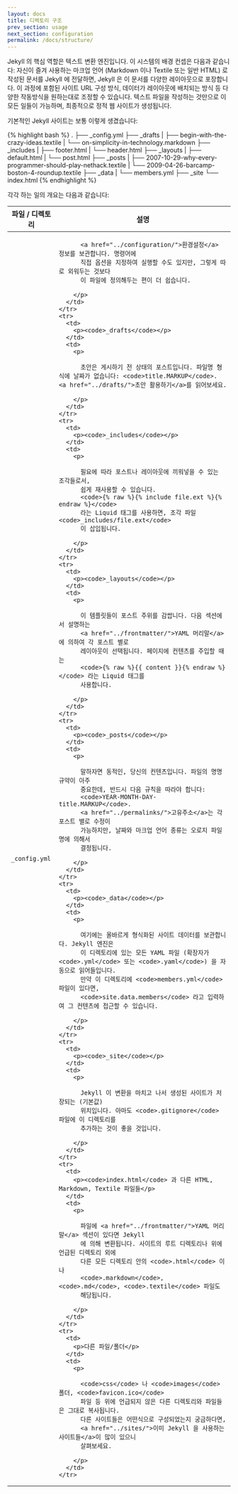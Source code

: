 ```yaml
---
layout: docs
title: 디렉토리 구조
prev_section: usage
next_section: configuration
permalink: /docs/structure/
---
```


Jekyll 의 핵심 역할은 텍스트 변환 엔진입니다. 이 시스템의 배경 컨셉은 다음과
같습니다: 자신이 즐겨 사용하는 마크업 언어 (Markdown 이나 Textile 또는 일반
HTML) 로 작성된 문서를 Jekyll 에 전달하면, Jekyll 은 이 문서를 다양한
레이아웃으로 포장합니다. 이 과정에 포함된 사이트 URL 구성 방식, 데이터가
레이아웃에 배치되는 방식 등 다양한 작동방식을 원하는대로 조정할 수 있습니다.
텍스트 파일을 작성하는 것만으로 이 모든 일들이 가능하며, 최종적으로 정적 웹
사이트가 생성됩니다.

기본적인 Jekyll 사이트는 보통 이렇게 생겼습니다:

{% highlight bash %}
.
├── _config.yml
├── _drafts
|   ├── begin-with-the-crazy-ideas.textile
|   └── on-simplicity-in-technology.markdown
├── _includes
|   ├── footer.html
|   └── header.html
├── _layouts
|   ├── default.html
|   └── post.html
├── _posts
|   ├── 2007-10-29-why-every-programmer-should-play-nethack.textile
|   └── 2009-04-26-barcamp-boston-4-roundup.textile
├── _data
|   └── members.yml
├── _site
└── index.html
{% endhighlight %}

각각 하는 일의 개요는 다음과 같습니다:

<div class="mobile-side-scroller">
<table>
  <thead>
    <tr>
      <th>파일 / 디렉토리</th>
      <th>설명</th>
    </tr>
  </thead>
  <tbody>
    <tr>
      <td>
        <p><code>_config.yml</code></p>
      </td>
      <td>
        <p>

          <a href="../configuration/">환경설정</a> 정보를 보관합니다. 명령어에
          직접 옵션을 지정하여 실행할 수도 있지만, 그렇게 따로 외워두는 것보다
          이 파일에 정의해두는 편이 더 쉽습니다.

        </p>
      </td>
    </tr>
    <tr>
      <td>
        <p><code>_drafts</code></p>
      </td>
      <td>
        <p>

          초안은 게시하기 전 상태의 포스트입니다. 파일명 형식에 날짜가 없습니다: <code>title.MARKUP</code>. <a href="../drafts/">초안 활용하기</a>를 읽어보세요.

        </p>
      </td>
    </tr>
    <tr>
      <td>
        <p><code>_includes</code></p>
      </td>
      <td>
        <p>

          필요에 따라 포스트나 레이아웃에 끼워넣을 수 있는 조각들로서,
          쉽게 재사용할 수 있습니다.
          <code>{% raw %}{% include file.ext %}{% endraw %}</code>
          라는 Liquid 태그를 사용하면, 조각 파일 <code>_includes/file.ext</code>
          이 삽입됩니다.

        </p>
      </td>
    </tr>
    <tr>
      <td>
        <p><code>_layouts</code></p>
      </td>
      <td>
        <p>

          이 템플릿들이 포스트 주위를 감쌉니다. 다음 섹션에서 설명하는
          <a href="../frontmatter/">YAML 머리말</a>에 의하여 각 포스트 별로
          레이아웃이 선택됩니다. 페이지에 컨텐츠를 주입할 때는
          <code>{% raw %}{{ content }}{% endraw %}</code> 라는 Liquid 태그를
          사용합니다.

        </p>
      </td>
    </tr>
    <tr>
      <td>
        <p><code>_posts</code></p>
      </td>
      <td>
        <p>

          말하자면 동적인, 당신의 컨텐츠입니다. 파일의 명명 규약이 아주
          중요한데, 반드시 다음 규칙을 따라야 합니다:
          <code>YEAR-MONTH-DAY-title.MARKUP</code>.
          <a href="../permalinks/">고유주소</a>는 각 포스트 별로 수정이
          가능하지만, 날짜와 마크업 언어 종류는 오로지 파일명에 의해서
          결정됩니다.

        </p>
      </td>
    </tr>
    <tr>
      <td>
        <p><code>_data</code></p>
      </td>
      <td>
        <p>

          여기에는 올바르게 형식화된 사이트 데이터를 보관합니다. Jekyll 엔진은
          이 디렉토리에 있는 모든 YAML 파일 (확장자가 <code>.yml</code> 또는 <code>.yaml</code>) 을 자동으로 읽어들입니다.
          만약 이 디렉토리에 <code>members.yml</code> 파일이 있다면,
          <code>site.data.members</code> 라고 입력하여 그 컨텐츠에 접근할 수 있습니다.

        </p>
      </td>
    </tr>
    <tr>
      <td>
        <p><code>_site</code></p>
      </td>
      <td>
        <p>

          Jekyll 이 변환을 마치고 나서 생성된 사이트가 저장되는 (기본값)
          위치입니다. 아마도 <code>.gitignore</code> 파일에 이 디렉토리를
          추가하는 것이 좋을 것입니다.

        </p>
      </td>
    </tr>
    <tr>
      <td>
        <p><code>index.html</code> 과 다른 HTML, Markdown, Textile 파일들</p>
      </td>
      <td>
        <p>

          파일에 <a href="../frontmatter/">YAML 머리말</a> 섹션이 있다면 Jekyll
          에 의해 변환됩니다. 사이트의 루트 디렉토리나 위에 언급된 디렉토리 외에
          다른 모든 디렉토리 안의 <code>.html</code> 이나
          <code>.markdown</code>, <code>.md</code>, <code>.textile</code> 파일도
          해당됩니다.

        </p>
      </td>
    </tr>
    <tr>
      <td>
        <p>다른 파일/폴더</p>
      </td>
      <td>
        <p>

          <code>css</code> 나 <code>images</code> 폴더, <code>favicon.ico</code>
          파일 등 위에 언급되지 않은 다른 디렉토리와 파일들은 그대로 복사됩니다.
          다른 사이트들은 어떤식으로 구성되었는지 궁금하다면,
          <a href="../sites/">이미 Jekyll 을 사용하는 사이트들</a>이 많이 있으니
          살펴보세요.

        </p>
      </td>
    </tr>
  </tbody>
</table>
</div>
